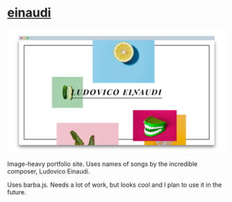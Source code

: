 # [einaudi](https://einaudi.oliviachang.me)

<a href="https://einaudi.oliviachang.me">
  <img src="demo.png">
</a>

Image-heavy portfolio site. Uses names of songs by the incredible composer, Ludovico Einaudi.

Uses barba.js. Needs a lot of work, but looks cool and I plan to use it in the future.
